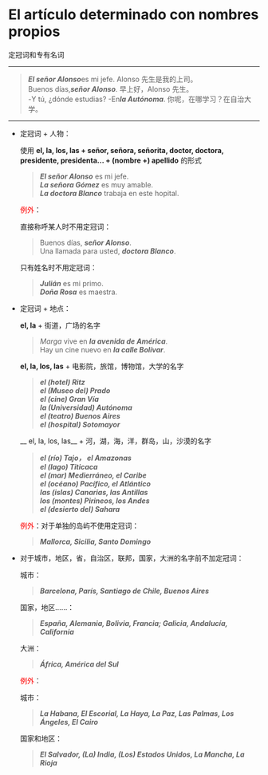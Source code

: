 # El artículo determinado con nombres propios
定冠词和专有名词

---

>***El señor Alonso***es mi jefe. Alonso 先生是我的上司。 <br>
> Buenos días,***señor Alonso***. 早上好，Alonso 先生。 <br>
> -Y tú, ¿dónde estudias? -En***la Autónoma***. 你呢，在哪学习？在自治大学。

---

- 定冠词 + 人物：

  使用 __el, la, los, las + señor, señora, señorita, doctor, doctora, presidente, presidenta... + (nombre +) apellido__ 的形式
  > ***El señor Alonso*** es mi jefe. <br>
  > ***La señora Gómez*** es muy amable. <br>
  > ***La doctora Blanco*** trabaja en este hopital.

  <font color="red">例外</font>：

  直接称呼某人时不用定冠词：
  > Buenos días, ***señor Alonso***. <br>
  > Una llamada para usted, ***doctora Blanco***.

  只有姓名时不用定冠词：
  > **_Julián_** es mi primo. <br>
  > **_Doña Rosa_** es maestra.

- 定冠词 + 地点：

  __el, la__ + 街道，广场的名字

  > _Marga_ vive en ***la avenida de América***. <br>
  > Hay un cine nuevo en ***la calle Bolívar***.

  __el, la, los, las__ + 电影院，旅馆，博物馆，大学的名字 <br>

  >***el (hotel) Ritz***<br>
  >***el (Museo del) Prado***<br>
  >***el (cine) Gran Vía***<br>
  >***la (Universidad) Autónoma***<br>
  >***el (teatro) Buenos Aires***<br>
  >***el (hospital) Sotomayor***

  __ el, la, los, las__ + 河，湖，海，洋，群岛，山，沙漠的名字 <br>

  >***el (río) Tajo， el Amazonas***<br>
  >***el (lago) Titicaca***<br>
  >***el (mar) Medierráneo, el Caribe***<br>
  >***el (océano) Pacífico, el Atlántico***<br>
  >***las (islas) Canarias, las Antillas***<br>
  >***los (montes) Pirineos, los Andes***<br>
  >***el (desierto del) Sahara***

  <font color='red'>例外</font>：对于单独的岛屿不使用定冠词： <br>
  >***Mallorca, Sicilia, Santo Domingo***

- 对于城市，地区，省，自治区，联邦，国家，大洲的名字前不加定冠词：

  城市：

  >***Barcelona, París, Santiago de Chile, Buenos Aires***

  国家，地区……：

  >***España, Alemania, Bolivia, Francia; Galicia, Andalucía, California***

  大洲：

  >***África, América del Sul***

  <font color='red'>例外</font>：

  城市：

  >***La Habana, El Escorial, La Haya, La Paz, Las Palmas, Los Ángeles, El Cairo***

  国家和地区：

  >***El Salvador, (La) India, (Los) Estados Unidos, La Mancha, La Rioja***
